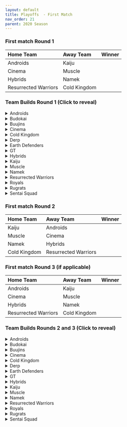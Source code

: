 ```yaml
---
layout: default
title: Playoffs  - First Match
nav_order: 21
parent: 2020 Season
---
```


### First match Round 1

|  Home Team            | Away Team        | Winner          |
| :---------------------| :----------------| :---------------|
| Androids              | Kaiju            |                 |
| Cinema                | Muscle           |                 |
| Hybrids               | Namek            |                 |
| Resurrected Warriors  | Cold Kingdom     |                 |



### Team Builds Round 1 (Click to reveal)

<details>
  <summary>Androids</summary>

* Home Map: Glacier
* Music: Boss Ganges
* Weekly Bench:
* Boost Store: None


</details>

<details>
  <summary>Budokai</summary>

* Home Map: Planet Namek
* Music: Boss Battle Rock
* Weekly bench:
* Boosts: N/A



</details>

<details>
  <summary>Buujins</summary>

* Home Map: Supreme Kai's World
* Music: Nanshan
* Bench:

</details>

<details>
  <summary>Cinema</summary>

* Home Map: Hell
* Music: Warlord F
* Bench:


</details>

<details>
  <summary>Cold Kingdom </summary>

* Home Map: Broly's Planet
* Music: Paranoia
* Bench:

</details>

<details>
  <summary>Derp</summary>

* Home Map: Penguin Village
* Music: War Begins
* Bench:

</details>

<details>
  <summary>Earth Defenders</summary>

* Home Map: Mt. Paozu
* Music: Aether
* Bench:

</details>

<details>
  <summary>GT</summary>

* Home Map: Kings Castle
* Music: Turbulence
* Bench:

</details>

<details>
  <summary>Hybrids</summary>

* Home Map: Wastelands
* Music: Dragon Castle
* Bench:


</details>

<details>
  <summary>Kaiju</summary>

* Home Map: Rocky Area
* Music: Crongus
* Bench:

</details>

<details>
  <summary>Muscle</summary>

* Home Map: Muscle Tower
* Music: Epic Boss Fight
* Bench:

</details>

<details>
  <summary>Namek</summary>

* Home Map: Kami's Lookout
* Music: Fight me if you can
* Bench:

</details>

<details>
  <summary>Resurrected Warriors</summary>

* Home Map: Desert
* Music: Action Fight
* Bench:

</details>


<details>
  <summary>Royals</summary>

* Home Map: Hyperbolic Time Chamber
* Music: Thunder
* Bench:

</details>

<details>
  <summary>Rugrats</summary>

* Home Map: City Ruins
* Music: Nanga-F
* Bench:

</details>

<details>
  <summary>Sentai Squad</summary>

* Home Map: Frieza's Ship
* Music: Hurricane
* Bench:

</details>


### First match Round 2

|  Home Team            | Away Team        | Winner          |
| :---------------------| :----------------| :---------------|
| Kaiju                 | Androids            |                 |
| Muscle                | Cinema              |                 |
| Namek                 | Hybrids             |                 |
| Cold Kingdom          | Resurrected Warriors     |                 |

### First match Round 3 (if applicable)

|  Home Team            | Away Team        | Winner          |
| :---------------------| :----------------| :---------------|
| Androids              | Kaiju            |                 |
| Cinema                | Muscle           |                 |
| Hybrids               | Namek            |                 |
| Resurrected Warriors  | Cold Kingdom     |                 |

### Team Builds Rounds 2 and 3 (Click to reveal)

<details>
  <summary>Androids</summary>

* Home Map: Glacier
* Music: Boss Ganges
* Weekly Bench:
* Boost Store: None


</details>

<details>
  <summary>Budokai</summary>

* Home Map: Planet Namek
* Music: Boss Battle Rock
* Weekly bench:
* Boosts: N/A



</details>

<details>
  <summary>Buujins</summary>

* Home Map: Supreme Kai's World
* Music: Nanshan
* Bench:

</details>

<details>
  <summary>Cinema</summary>

* Home Map: Hell
* Music: Warlord F
* Bench:


</details>

<details>
  <summary>Cold Kingdom </summary>

* Home Map: Broly's Planet
* Music: Paranoia
* Bench:

</details>

<details>
  <summary>Derp</summary>

* Home Map: Penguin Village
* Music: War Begins
* Bench:

</details>

<details>
  <summary>Earth Defenders</summary>

* Home Map: Mt. Paozu
* Music: Aether
* Bench:

</details>

<details>
  <summary>GT</summary>

* Home Map: Kings Castle
* Music: Turbulence
* Bench:

</details>

<details>
  <summary>Hybrids</summary>

* Home Map: Wastelands
* Music: Dragon Castle
* Bench:


</details>

<details>
  <summary>Kaiju</summary>

* Home Map: Rocky Area
* Music: Crongus
* Bench:

</details>

<details>
  <summary>Muscle</summary>

* Home Map: Muscle Tower
* Music: Epic Boss Fight
* Bench:

</details>

<details>
  <summary>Namek</summary>

* Home Map: Kami's Lookout
* Music: Fight me if you can
* Bench:

</details>

<details>
  <summary>Resurrected Warriors</summary>

* Home Map: Desert
* Music: Action Fight
* Bench:

</details>


<details>
  <summary>Royals</summary>

* Home Map: Hyperbolic Time Chamber
* Music: Thunder
* Bench:

</details>

<details>
  <summary>Rugrats</summary>

* Home Map: City Ruins
* Music: Nanga-F
* Bench:

</details>

<details>
  <summary>Sentai Squad</summary>

* Home Map: Frieza's Ship
* Music: Hurricane
* Bench:

</details>
